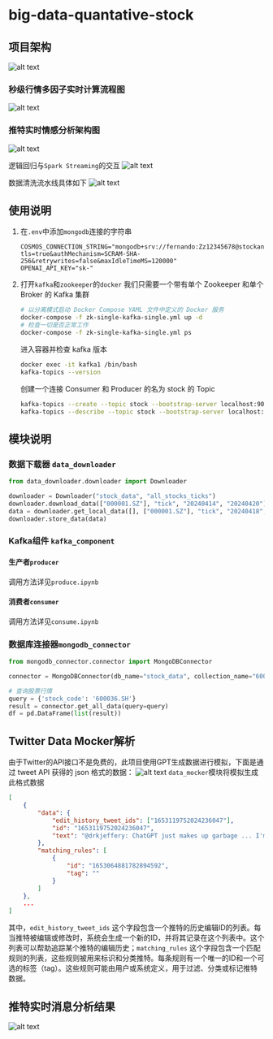 # big-data-quantative-stock
## 项目架构
![alt text](imgs/stock_platform_components.png)

### 秒级行情多因子实时计算流程图
![alt text](imgs/stock_analysis_process.png)

### 推特实时情感分析架构图
![alt text](imgs/tick_architecture.png)

逻辑回归与`Spark Streaming`的交互
![alt text](imgs/lr_pipeline.png)

数据清洗流水线具体如下
![alt text](imgs/ml_pipeline.png)

## 使用说明
1. 在`.env`中添加`mongodb`连接的字符串
    ```
    COSMOS_CONNECTION_STRING="mongodb+srv://fernando:Zz12345678@stockanalysis.mongocluster.cosmos.azure.com/?tls=true&authMechanism=SCRAM-SHA-256&retrywrites=false&maxIdleTimeMS=120000"
    OPENAI_API_KEY="sk-"
    ```
2. 打开`kafka`和`zookeeper`的`docker`
我们只需要一个带有单个 Zookeeper 和单个 Broker 的 Kafka 集群
    ```bash
    # 以分离模式启动 Docker Compose YAML 文件中定义的 Docker 服务
    docker-compose -f zk-single-kafka-single.yml up -d
    # 检查一切是否正常工作
    docker-compose -f zk-single-kafka-single.yml ps
    ```

    进入容器并检查 kafka 版本
    ```bash
    docker exec -it kafka1 /bin/bash
    kafka-topics --version
    ```

    创建一个连接 Consumer 和 Producer 的名为 stock 的 Topic
    ```bash
    kafka-topics --create --topic stock --bootstrap-server localhost:9092
    kafka-topics --describe --topic stock --bootstrap-server localhost:9092
    ```

## 模块说明
### 数据下载器 `data_downloader`
```python
from data_downloader.downloader import Downloader

downloader = Downloader("stock_data", "all_stocks_ticks")
downloader.download_data(["000001.SZ"], "tick", "20240414", "20240420")
data = downloader.get_local_data([], ["000001.SZ"], "tick", "20240418", "20240420", -1, "none", True, "")
downloader.store_data(data)
```

### Kafka组件 `kafka_component`
#### 生产者`producer`
调用方法详见`produce.ipynb`

#### 消费者`consumer`
调用方法详见`consume.ipynb`

### 数据库连接器`mongodb_connector`
```python
from mongodb_connector.connector import MongoDBConnector

connector = MongoDBConnector(db_name="stock_data", collection_name="600036.SH")

# 查询股票行情
query = {'stock_code': '600036.SH'}
result = connector.get_all_data(query=query)
df = pd.DataFrame(list(result))
```

## Twitter Data Mocker解析
由于Twitter的API接口不是免费的，此项目使用GPT生成数据进行模拟，下面是通过 tweet API 获得的 json 格式的数据：
![alt text](imgs/tweet_structure.png)
`data_mocker`模块将模拟生成此格式数据
```json
[
    {
        "data": {
            "edit_history_tweet_ids": ["1653119752024236047"],
            "id": "1653119752024236047",
            "text": "@drkjeffery: ChatGPT just makes up garbage ... I'm slightly struggling to find a use for it ot ..."
        },
        "matching_rules": [
            {
                "id": "1653064881782894592",
                "tag": ""
            }
        ]
    },
    ...
]
```
其中，`edit_history_tweet_ids` 这个字段包含一个推特的历史编辑ID的列表。每当推特被编辑或修改时，系统会生成一个新的ID，并将其记录在这个列表中。这个列表可以帮助追踪某个推特的编辑历史；`matching_rules` 这个字段包含一个匹配规则的列表，这些规则被用来标识和分类推特。每条规则有一个唯一的ID和一个可选的标签（tag）。这些规则可能由用户或系统定义，用于过滤、分类或标记推特数据。

## 推特实时消息分析结果
![alt text](imgs/tweet_analysis.png)